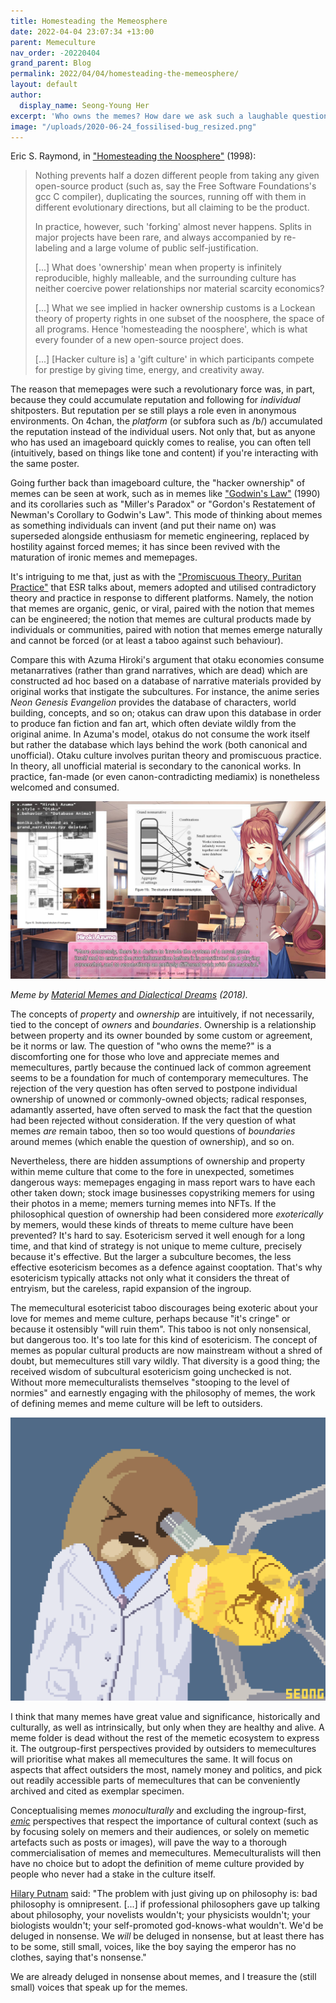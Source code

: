 ```yaml
---
title: Homesteading the Memeosphere
date: 2022-04-04 23:07:34 +13:00
parent: Memeculture
nav_order: -20220404
grand_parent: Blog
permalink: 2022/04/04/homesteading-the-memeosphere/
layout: default
author:
  display_name: Seong-Young Her
excerpt: 'Who owns the memes? How dare we ask such a laughable question?'
image: "/uploads/2020-06-24_fossilised-bug_resized.png"
---
```


Eric S. Raymond, in ["Homesteading the Noosphere"](https://firstmonday.org/ojs/index.php/fm/article/download/1474/1389) (1998):  
> Nothing prevents half a dozen different people from taking any given open-source product (such as, say the Free Software Foundations's gcc C compiler), duplicating the sources, running off with them in different evolutionary directions, but all claiming to be the product.
>
> In practice, however, such 'forking' almost never happens. Splits in major projects have been rare, and always accompanied by re-labeling and a large volume of public self-justification.
>
> \[...\] What does 'ownership' mean when property is infinitely reproducible, highly malleable, and the surrounding culture has neither coercive power relationships nor material scarcity economics?
>
> \[...\] What we see implied in hacker ownership customs is a Lockean theory of property rights in one subset of the noosphere, the space of all programs. Hence 'homesteading the noosphere', which is what every founder of a new open-source project does.
>
> \[...\] \[Hacker culture is\] a 'gift culture' in which participants compete for prestige by giving time, energy, and creativity away.

The reason that memepages were such a revolutionary force was, in part, because they could accumulate reputation and following for *individual* shitposters. But reputation per se still plays a role even in anonymous environments. On 4chan, the *platform* (or subfora such as /b/) accumulated the reputation instead of the individual users. Not only that, but as anyone who has used an imageboard quickly comes to realise, you can often tell (intuitively, based on things like tone and content) if you're interacting with the same poster. 

Going further back than imageboard culture, the "hacker ownership" of memes can be seen at work, such as in memes like ["Godwin's Law"](http://www.wired.com/1994/10/godwin-if-2/) (1990) and its corollaries such as "Miller's Paradox" or "Gordon's Restatement of Newman's Corollary to Godwin's Law". This mode of thinking about memes as something individuals can invent (and put their name on) was superseded alongside enthusiasm for memetic engineering, replaced by hostility against forced memes; it has since been revived with the maturation of ironic memes and memepages. 

It's intriguing to me that, just as with the ["Promiscuous Theory, Puritan Practice"](https://firstmonday.org/ojs/index.php/fm/article/download/1474/1389#d3) that ESR talks about, memers adopted and utilised contradictory theory and practice in response to different platforms. Namely, the notion that memes are organic, genic, or viral, paired with the notion that memes can be engineered; the notion that memes are cultural products made by individuals or communities, paired with notion that memes emerge naturally and cannot be forced (or at least a taboo against such behaviour).

Compare this with Azuma Hiroki's argument that otaku economies consume metanarratives (rather than grand narratives, which are dead) which are constructed ad hoc based on a database of narrative materials provided by original works that instigate the subcultures. For instance, the anime series *Neon Genesis Evangelion* provides the database of characters, world building, concepts, and so on; otakus can draw upon this database in order to produce fan fiction and fan art, which often deviate wildly from the original anime. In Azuma's model, otakus do not consume the work itself but rather the database which lays behind the work (both canonical and unofficial). Otaku culture involves puritan theory and promiscuous practice. In theory, all unofficial material is secondary to the canonical works. In practice, fan-made (or even canon-contradicting mediamix) is nonetheless welcomed and consumed.

<img src="/uploads/dialecticaldreams.jpg">

*Meme by [Material Memes and Dialectical Dreams](https://www.facebook.com/permalink.php?story_fbid=540642679634365&id=382154135483221) (2018).*

The concepts of *property* and *ownership* are intuitively, if not necessarily, tied to the concept of *owners* and *boundaries*. Ownership is a relationship between property and its owner bounded by some custom or agreement, be it norms or law. The question of "who owns the meme?" is a discomforting one for those who love and appreciate memes and memecultures, partly because the continued lack of common agreement seems to be a foundation for much of contemporary memecultures. The rejection of the very question has often served to postpone individual ownership of unowned or commonly-owned objects; radical responses, adamantly asserted, have often served to mask the fact that the question had been rejected without consideration. If the very question of what memes *are* remain taboo, then so too would questions of *boundaries* around memes (which enable the question of ownership), and so on.

Nevertheless, there are hidden assumptions of ownership and property within meme culture that come to the fore in unexpected, sometimes dangerous ways: memepages engaging in mass report wars to have each other taken down; stock image businesses copystriking memers for using their photos in a meme; memers turning memes into NFTs. If the philosophical question of ownership had been considered more *exoterically* by memers, would these kinds of threats to meme culture have been prevented? It's hard to say. Esotericism served it well enough for a long time, and that kind of strategy is not unique to meme culture, precisely because it's effective. But the larger a subculture becomes, the less effective esotericism becomes as a defence against cooptation. That's why esotericism typically attacks not only what it considers the threat of entryism, but the careless, rapid expansion of the ingroup. 

The memecultural esotericist taboo discourages being exoteric about your love for memes and meme culture, perhaps because "it's cringe" or because it ostensibly "will ruin them". This taboo is not only nonsensical, but dangerous too. It's too late for this kind of esotericism. The concept of memes as popular cultural products are now mainstream without a shred of doubt, but memecultures still vary wildly. That diversity is a good thing; the received wisdom of subcultural esotericism going unchecked is not. Without more memeculturalists themselves "stooping to the level of normies" and earnestly engaging with the philosophy of memes, the work of defining memes and meme culture will be left to outsiders. 

<img src="/uploads/2020-06-24_fossilised-bug_resized.png">

I think that many memes have great value and significance, historically and culturally, as well as intrinsically, but only when they are healthy and alive. A meme folder is dead without the rest of the memetic ecosystem to express it. The outgroup-first perspectives provided by outsiders to memecultures will prioritise what makes all memecultures the same. It will focus on aspects that affect outsiders the most, namely money and politics, and pick out readily accessible parts of memecultures that can be conveniently archived and cited as exemplar specimen.

Conceptualising memes *monoculturally* and excluding the ingroup-first, [*emic*](https://www.anthroencyclopedia.com/entry/emic-and-etic) perspectives that respect the importance of cultural context (such as by focusing solely on memers and their audiences, or solely on memetic artefacts such as posts or images), will pave the way to a thorough commercialisation of memes and memecultures. Memeculturalists will then have no choice but to adopt the definition of meme culture provided by people who never had a stake in the culture itself.

[Hilary Putnam](https://www.youtube.com/watch?v=oLJfEVu3kbY) said: "The problem with just giving up on philosophy is: bad philosophy is omnipresent. \[...\] if professional philosophers gave up talking about philosophy, your novelists wouldn't; your physicists wouldn't; your biologists wouldn't; your self-promoted god-knows-what wouldn't. We'd be deluged in nonsense. We *will* be deluged in nonsense, but at least there has to be some, still small, voices, like the boy saying the emperor has no clothes, saying that's nonsense."

We are already deluged in nonsense about memes, and I treasure the (still small) voices that speak up for the memes. 